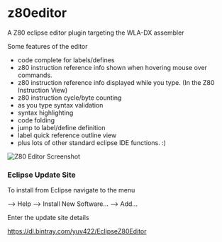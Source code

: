 # z80editor
A Z80 eclipse editor plugin targeting the WLA-DX assembler

Some features of the editor

* code complete for labels/defines
* z80 instruction reference info shown when hovering mouse over commands.
* z80 instruction reference info displayed while you type. (In the Z80 Instruction View)
* z80 instruction cycle/byte counting
* as you type syntax validation
* syntax highlighting
* code folding
* jump to label/define definition
* label quick reference outline view
* plus lots of other standard eclipse IDE functions. :)

![Z80 Editor Screenshot](https://raw.githubusercontent.com/yuv422/z80editor/master/z80editor.png)

### Eclipse Update Site

To install from Eclipse navigate to the menu

  --> Help --> Install New Software... --> Add...

Enter the update site details

https://dl.bintray.com/yuv422/EclipseZ80Editor 



